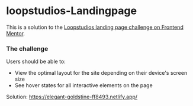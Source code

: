 # loopstudios-Landingpage
This is a solution to the [Loopstudios landing page challenge on Frontend Mentor](https://www.frontendmentor.io/challenges/loopstudios-landing-page-N88J5Onjw).



### The challenge

Users should be able to:

- View the optimal layout for the site depending on their device's screen size
- See hover states for all interactive elements on the page

Solution: https://elegant-goldstine-ff8493.netlify.app/
